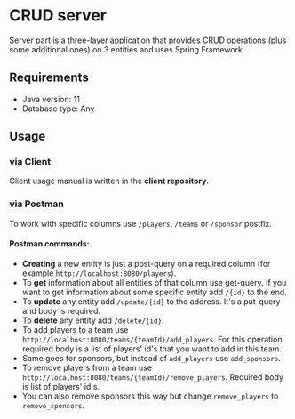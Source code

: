 # CRUD server

Server part is a three-layer application that provides CRUD operations (plus some additional ones) on 3 entities and uses Spring Framework.

## Requirements

* Java version: 11
* Database type: Any

## Usage

### via Client
Client usage manual is written in the **client repository**.

### via Postman

To work with specific columns use `/players`, `/teams` or `/sponsor` postfix.

#### Postman commands:
* **Creating** a new entity is just a post-query on a required column (for example `http://localhost:8080/players`).
* To **get** information about all entities of that column use get-query. If you want to get information about some specific entity add `/{id}` to the end.
* To **update** any entity add `/update/{id}` to the address. It's a put-query and body is required.
* To **delete** any entity add `/delete/{id}`.
* To add players to a team use `http://localhost:8080/teams/{teamId}/add_players`. For this operation required body is a list of players' id's that you want to add in this team.
* Same goes for sponsors, but instead of `add_players` use `add_sponsors`.
* To remove players from a team use `http://localhost:8080/teams/{teamId}/remove_players`. Required body is list of players' id's.
* You can also remove sponsors this way but change `remove_players` to `remove_sponsors`.